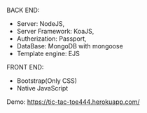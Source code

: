 BACK END:
- Server: NodeJS,
- Server Framework: KoaJS,
- Autherization: Passport,
- DataBase: MongoDB with mongoose
- Template engine: EJS

FRONT END:
- Bootstrap(Only CSS)
- Native JavaScript

Demo: https://tic-tac-toe444.herokuapp.com/

